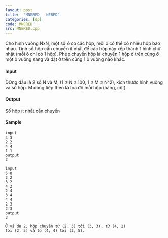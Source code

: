 ```yaml
---
layout: post
title:  "MNERED - NERED"
categories: [dp]
code: MNERED
src: MNERED.cpp
---
```




  







Cho hình vuông NxN, một số ô có các hộp, mỗi ô có thể có nhiều hộp bao nhau. Tính số hộp cần chuyển ít nhất để các hộp này xếp thành 1 hình chữ nhật (mỗi ô chỉ có 1 hộp). Phép chuyển hộp là chuyển 1 hộp ở trên cùng ở một ô vuông sang và đặt ở trên cùng 1 ô vuông nào khác.

#### Input

DÒng đầu là 2 số N và M, (1 ≤ N ≤ 100, 1 ≤ M ≤ N^2), kích thước hình vuông và số hộp. M dòng tiếp theo là tọa độ mỗi hộp (hàng, cột).

#### Output

Số hộp ít nhất cần chuyển

#### Sample

```
input  
4 3  
2 2  
4 4  
1 1  
output  
2  
  
input  
5 8  
2 2  
3 2  
4 2  
2 4  
3 4  
4 4  
2 3  
2 3  
output  
3  
  
Ở ví dụ 2, hộp chuyển từ (2, 3) tới (3, 3), từ (4, 2)  
tới (2, 5) và từ (4, 4) tới (3, 5).  

```

<!--more-->

